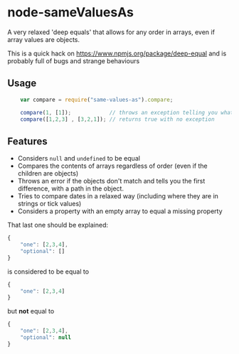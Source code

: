 node-sameValuesAs
=================

A very relaxed 'deep equals' that allows for any order in arrays, even if array values are objects.

This is a quick hack on https://www.npmjs.org/package/deep-equal and is probably full of bugs and strange
behaviours

Usage
-----

```javascript
    var compare = require("same-values-as").compare;

    compare(1, [1]);            // throws an exception telling you what the first difference is
    compare([1,2,3] , [3,2,1]); // returns true with no exception
```

Features
--------
* Considers `null` and `undefined` to be equal
* Compares the contents of arrays regardless of order (even if the children are objects)
* Throws an error if the objects don't match and tells you the first difference, with a path in the object.
* Tries to compare dates in a relaxed way (including where they are in strings or tick values)
* Considers a property with an empty array to equal a missing property

That last one should be explained:

```javascript
{
    "one": [2,3,4],
    "optional": []
}
```
is considered to be equal to
```javascript
{
    "one": [2,3,4]
}
```
but **not** equal to
```javascript
{
    "one": [2,3,4],
    "optional": null
}
```

